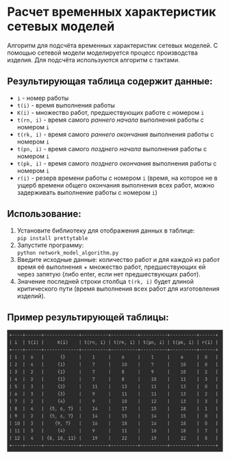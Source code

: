 # Расчет временных характеристик сетевых моделей
Алгоритм для подсчёта временных характеристик сетевых моделей. С помощью сетевой модели моделируется процесс 
производства изделия. Для подсчёта используются алгоритм с тактами.  

## Результирующая таблица содержит данные:
- `i` - номер работы
- `t(i)` - время выполнения работы
- `K(i)` - множество работ, предшествующих работе с номером `i`
- `t(rn, i)` - время самого _раннего начала_ выполнения работы с номером `i`
- `t(rk, i)` - время самого _раннего окончания_ выполнения работы с номером `i`
- `t(pn, i)` - время самого _позднего начала_ выполнения работы с номером `i`
- `t(pk, i)` - время самого _позднего окончания_ выполнения работы с номером `i`
- `r(i)` - резерв времени работы с номером `i` (время, на которое не в ущерб времени общего окончания 
выполнения всех работ, можно задерживать выполнение работы с номером `i`)

## Использование:
1. Установите библиотеку для отображения данных в таблице:  
`pip install prettytable`
2. Запустите программу:  
`python network_model_algorithm.py`
3. Введите исходные данные: количество работ и для каждой из работ время её выполнения + множество работ, 
предшествующих ей через запятую (либо enter, если нет предшествующих работ).
4. Значение последней строки столбца `t(rk, i)` будет длиной критического пути (время выполнения всех работ для 
изготовления изделий).

## Пример результирующей таблицы:
![img.png](img.png)  
